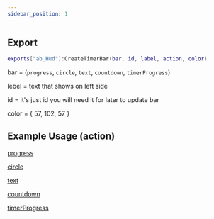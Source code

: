 ```yaml
---
sidebar_position: 1
---
```



## Export

```lua
exports["ab_Hud"]:CreateTimerBar(bar, id, label, action, color)
```
bar = (`progress`, `circle`, `text`, `countdown`, `timerProgress`)

lebel = text that shows on left side

id = it's just id you will need it for later to update bar

color = { 57, 102, 57 }

## Example Usage (action)

[progress](Progress.md)

[circle](Circle.md)

[text](Text.md)

[countdown](Countdown.md)

[timerProgress](TimerProgress.md)
